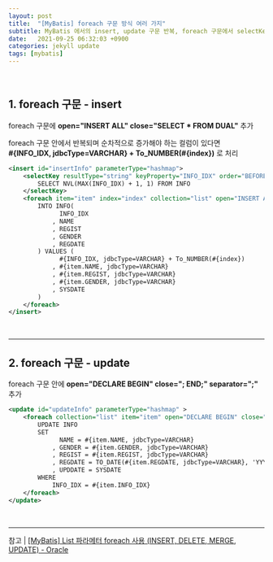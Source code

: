 ```yaml
---
layout: post
title:  "[MyBatis] foreach 구문 방식 여러 가지"
subtitle: MyBatis 에서의 insert, update 구문 반복, foreach 구문에서 selectKey 값 증가시키기
date:   2021-09-25 06:32:03 +0900
categories: jekyll update
tags: [mybatis]
---
```


<br>

## 1. foreach 구문 - insert

foreach 구문에 **open="INSERT ALL" close="SELECT * FROM DUAL"** 추가  

foreach 구문 안에서 반복되며 순차적으로 증가해야 하는 컬럼이 있다면  
**#{INFO_IDX, jdbcType=VARCHAR} + To_NUMBER(#{index})** 로 처리  

```xml
<insert id="insertInfo" parameterType="hashmap">
	<selectKey resultType="string" keyProperty="INFO_IDX" order="BEFORE">
		SELECT NVL(MAX(INFO_IDX) + 1, 1) FROM INFO
	</selectKey> 
	<foreach item="item" index="index" collection="list" open="INSERT ALL" close="SELECT * FROM DUAL">
		INTO INFO(
			  INFO_IDX
			, NAME
			, REGIST
			, GENDER
			, REGDATE
		) VALUES (
			  #{INFO_IDX, jdbcType=VARCHAR} + To_NUMBER(#{index})
			, #{item.NAME, jdbcType=VARCHAR}
			, #{item.REGIST, jdbcType=VARCHAR}
			, #{item.GENDER, jdbcType=VARCHAR}
			, SYSDATE
		)
	</foreach>
</insert>
```

<br>

---
## 2.  foreach 구문 - update

foreach 구문 안에 **open="DECLARE BEGIN" close="; END;" separator=";"** 추가  

```xml
<update id="updateInfo" parameterType="hashmap" >
	<foreach collection="list" item="item" open="DECLARE BEGIN" close="; END;" separator=";">
		UPDATE INFO
		SET 
			  NAME = #{item.NAME, jdbcType=VARCHAR}
			, GENDER = #{item.GENDER, jdbcType=VARCHAR}
			, REGIST = #{item.REGIST, jdbcType=VARCHAR}
			, REGDATE = TO_DATE(#{item.REGDATE, jdbcType=VARCHAR}, 'YYYY-MM-DD HH24:MI:SS')
			, UPDDATE = SYSDATE
		WHERE 
			INFO_IDX = #{item.INFO_IDX}
	</foreach>
</update>
```

<br>

---
참고 | [[MyBatis] List 파라메터 foreach 사용 (INSERT, DELETE, MERGE, UPDATE) - Oracle](https://haenny.tistory.com/21)   

